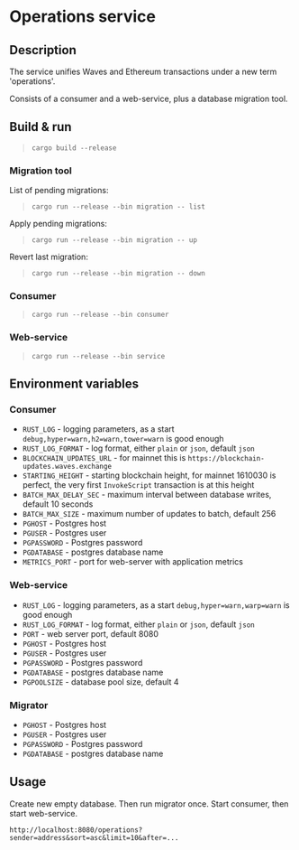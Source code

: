 # Operations service


## Description

The service unifies Waves and Ethereum transactions under a new term 'operations'.

Consists of a consumer and a web-service, plus a database migration tool.


## Build & run

> `cargo build --release`


### Migration tool

List of pending migrations:
> `cargo run --release --bin migration -- list`

Apply pending migrations:
> `cargo run --release --bin migration -- up`

Revert last migration:
> `cargo run --release --bin migration -- down`


### Consumer

> `cargo run --release --bin consumer`


### Web-service

> `cargo run --release --bin service`


## Environment variables


### Consumer

* `RUST_LOG` - logging parameters, as a start `debug,hyper=warn,h2=warn,tower=warn` is good enough
* `RUST_LOG_FORMAT` - log format, either `plain` or `json`, default `json`
* `BLOCKCHAIN_UPDATES_URL` - for mainnet this is `https://blockchain-updates.waves.exchange`
* `STARTING_HEIGHT` - starting blockchain height, for mainnet 1610030 is perfect, the very first `InvokeScript` transaction is at this height
* `BATCH_MAX_DELAY_SEC` - maximum interval between database writes, default 10 seconds
* `BATCH_MAX_SIZE` - maximum number of updates to batch, default 256
* `PGHOST` - Postgres host
* `PGUSER` - Postgres user
* `PGPASSWORD` - Postgres password
* `PGDATABASE` - postgres database name
* `METRICS_PORT` - port for web-server with application metrics


### Web-service

* `RUST_LOG` - logging parameters, as a start `debug,hyper=warn,warp=warn` is good enough
* `RUST_LOG_FORMAT` - log format, either `plain` or `json`, default `json`
* `PORT` - web server port, default 8080
* `PGHOST` - Postgres host
* `PGUSER` - Postgres user
* `PGPASSWORD` - Postgres password
* `PGDATABASE` - postgres database name
* `PGPOOLSIZE` - database pool size, default 4


### Migrator

* `PGHOST` - Postgres host
* `PGUSER` - Postgres user
* `PGPASSWORD` - Postgres password
* `PGDATABASE` - postgres database name


## Usage

Create new empty database. Then run migrator once. Start consumer, then start web-service.

`http://localhost:8080/operations?sender=address&sort=asc&limit=10&after=...`
